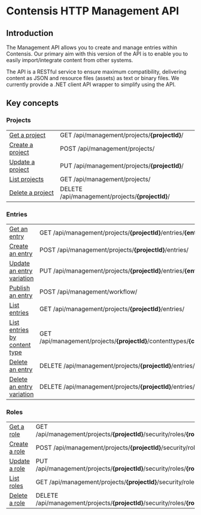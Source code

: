 # Contensis HTTP Management API

## Introduction

The Management API allows you to create and manage entries within Contensis. 
Our primary aim with this version of the API is to enable you to easily import/integrate content from other systems.

The API is a RESTful service to ensure maximum compatibility, delivering content as JSON and resource files (assets) as text or binary files. We currently provide a .NET client API wrapper to simplify using the API.

## Key concepts

### Projects

|||
|-|-|
| [Get a project](/projects/get-a-project.md) | <span class="label label--get">GET</span> /api/management/projects/**{projectId}**/ |
| [Create a project](/projects/create-a-project.md) | <span class="label label--post">POST</span> /api/management/projects/ |
| [Update a project](/projects/update-a-project.md) | <span class="label label--post">PUT</span> /api/management/projects/**{projectId}**/ |
| [List projects](/projects/list-projects.md) | <span class="label label--get">GET</span> /api/management/projects/ |
| [Delete a project](/projects/delete-a-project.md) | <span class="label label--delete">DELETE</span> /api/management/projects/**{projectId}**/ |

<!-- ### Content Types

|||
|-|-|
| [Get a content type](/key-concepts/content-types.md#get-a-content-type) | <span class="label label--get">GET</span> /api/management/projects/**{projectId}**/contenttypes/**{contentTypeId}** |
| [Create a content type](/key-concepts/content-types.md#create-a-content-type) | <span class="label label--post">POST</span> /api/management/projects/**{projectId}**/contenttypes/ |
| [Update a content type](/key-concepts/content-types.md#update-a-content-type) | <span class="label label--put">PUT</span> /api/management/projects/**{projectId}**/contenttypes/**{contentTypeId}** |
| [Publish a content type](/key-concepts/content-types.md#publish-a-content-type) | <span class="label label--post">POST</span> /api/management/workflow/ |
| [List content types](/key-concepts/content-types.md#list-content-types) | <span class="label label--get">GET</span> /api/management/projects/**{projectId}**/contenttypes/ |
| [Delete a content type](/key-concepts/content-types.md#delete-a-content-type) | <span class="label label--delete">DELETE</span> /api/management/projects/**{projectId}**/contenttypes/**{contentTypeId}**/ | -->

### Entries

|||
|-|-|
| [Get an entry](/entries/get-an-entry.md) | <span class="label label--get">GET</span> /api/management/projects/**{projectId}**/entries/**{entryId}** |
| [Create an entry](/entries/create-an-entry.md) | <span class="label label--post">POST</span> /api/management/projects/**{projectId}**/entries/ |
| [Update an entry variation](/entries/update-an-entry.md) | <span class="label label--put">PUT</span> /api/management/projects/**{projectId}**/entries/**{entryId}**
| [Publish an entry](/entries/publish-an-entry.md) | <span class="label label--post">POST</span> /api/management/workflow/ |
| [List entries](/entries/list-entries.md) | <span class="label label--get">GET</span> /api/management/projects/**{projectId}**/entries/ |
| [List entries by content type](/entries/list-entries-by-content-type.md) | <span class="label label--get">GET</span> /api/management/projects/**{projectId}**/contenttypes/**{contentTypeId}**/entries/ |
| [Delete an entry](/entries/delete-an-entry.md) | <span class="label label--delete">DELETE</span> /api/management/projects/**{projectId}**/entries/**{entryId}**
| [Delete an entry variation](/entries/delete-an-entry-variation.md) | <span class="label label--delete">DELETE</span> /api/management/projects/**{projectId}**/entries/**{entryId}**/**{language}**/

### Roles

|||
|-|-|
| [Get a role](/roles/get-a-role.md) | <span class="label label--get">GET</span> /api/management/projects/**{projectId}**/security/roles/**{roleId}** |
| [Create a role](/roles/create-a-role.md) | <span class="label label--post">POST</span> /api/management/projects/**{projectId}**/security/roles/ |
| [Update a role](/roles/update-a-role.md) | <span class="label label--put">PUT</span> /api/management/projects/**{projectId}**/security/roles/**{roleId}** 
| [List roles](/roles/list-roles.md) | <span class="label label--get">GET</span> /api/management/projects/**{projectId}**/security/roles/ |
| [Delete a role](/roles/delete-a-role.md) | <span class="label label--delete">DELETE</span> /api/management/projects/**{projectId}**/security/roles/**{roleId}** 